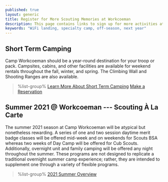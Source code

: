 ```yaml
---
published: true
layout: generic
title: Register for More Scouting Memories at Workcoeman
description: This page contains links to sign up for more activities at Camp Workcoeman.
keywords: "WiFi landing, specialty camp, off-season, next year"
---
```


## Short Term Camping

Camp Workcoeman should be a year-round destination for your troop or pack. Campsites, cabins, and other facilities are available for weekend rentals throughout the fall, winter, and spring. The Climbing Wall and Shooting Ranges are also available.

> %list-group%
> <a href="{{ site.url }}/short-term-camping/" class="list-group-item">Learn More About Short Term Camping</a>
> <a href="{{ site.url }}/short-term-camping/" class="list-group-item">Make a Reservation</a>


## Summer 2021 @ Workcoeman --- Scouting &Agrave; La Carte

The summer 2021 season at Camp Workcoeman will be atypical but nonetheless rewarding. A series of one and two session daytime merit badge classes will be offered mid-week and on weekends for Scouts BSA whereas two weeks of Day Camp will be offered for Cub Scouts. Additionally, overnight unit and family camping will be offered any night throughout the summer. These programs are not designed to replicate a traditional overnight summer camp experience; rather, they are intended to supplement one through a variety of flexible programs.

> %list-group%
> <a href="{{ site.url }}/2021/" class="list-group-item">2021 Summer Overview</a>
